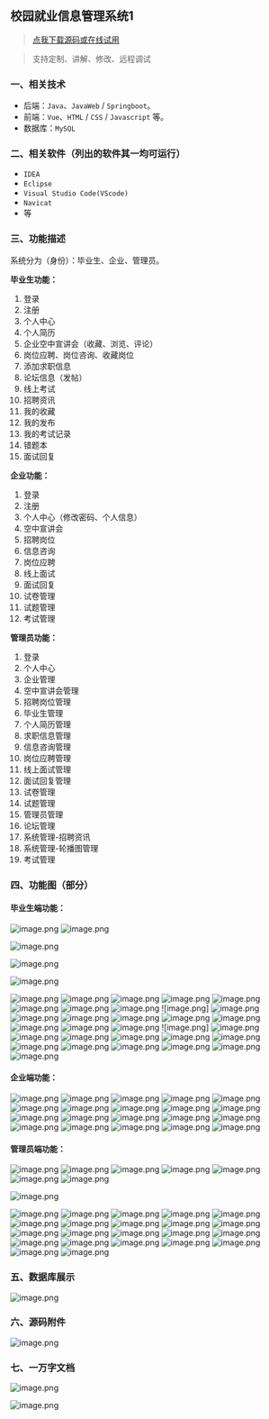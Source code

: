 ## 校园就业信息管理系统1

> [点我下载源码或在线试用](https://www.notmaker.com/detail/38ef863296364ac4814b1d2202ca58aa/ghb20250804) 

> 支持定制、讲解、修改、远程调试

### 一、相关技术
- 后端：`Java`、`JavaWeb` / `Springboot`。
- 前端：`Vue`、`HTML` / `CSS` / `Javascript` 等。
- 数据库：`MySQL`

### 二、相关软件（列出的软件其一均可运行）
- `IDEA`
- `Eclipse`
- `Visual Studio Code(VScode)`
- `Navicat`
- 等

### 三、功能描述
系统分为（身份）：毕业生、企业、管理员。

**毕业生功能：**
1. 登录
2. 注册
3. 个人中心
4. 个人简历
5. 企业空中宣讲会（收藏、浏览、评论）
6. 岗位应聘、岗位咨询、收藏岗位
7. 添加求职信息
8. 论坛信息（发帖）
9. 线上考试
10. 招聘资讯
11. 我的收藏
12. 我的发布
13. 我的考试记录
14. 错题本
15. 面试回复


**企业功能：**
1. 登录
2. 注册
3. 个人中心（修改密码、个人信息）
4. 空中宣讲会
5. 招聘岗位
6. 信息咨询
7. 岗位应聘
8. 线上面试
9. 面试回复
10. 试卷管理
11. 试题管理
12. 考试管理

**管理员功能：**
1. 登录
2. 个人中心
3. 企业管理
4. 空中宣讲会管理
5. 招聘岗位管理
6. 毕业生管理
7. 个人简历管理
8. 求职信息管理
9. 信息咨询管理
10. 岗位应聘管理
11. 线上面试管理
12. 面试回复管理
13. 试卷管理
14. 试题管理
15. 管理员管理
16. 论坛管理
17. 系统管理-招聘资讯
18. 系统管理-轮播图管理
19. 考试管理

### 四、功能图（部分）

#### 毕业生端功能：
![image.png](https://store.ptcc9.top/notmaker/user_upload/ae6ec43fc66749518e7171ae10209a44/2024-09-27%2023:34:28_image.png)
![image.png](https://store.ptcc9.top/notmaker/user_upload/ae6ec43fc66749518e7171ae10209a44/2024-09-27%2023:34:35_image.png)

![image.png](https://store.ptcc9.top/notmaker/user_upload/ae6ec43fc66749518e7171ae10209a44/2024-09-27%2023:35:08_image.png)

![image.png](https://store.ptcc9.top/notmaker/user_upload/ae6ec43fc66749518e7171ae10209a44/2024-09-27%2023:35:17_image.png)

![image.png](https://store.ptcc9.top/notmaker/user_upload/ae6ec43fc66749518e7171ae10209a44/2024-09-27%2023:35:29_image.png)

![image.png](https://store.ptcc9.top/notmaker/user_upload/ae6ec43fc66749518e7171ae10209a44/2024-09-27%2023:35:45_image.png)
![image.png](https://store.ptcc9.top/notmaker/user_upload/ae6ec43fc66749518e7171ae10209a44/2024-09-27%2023:36:00_image.png)
![image.png](https://store.ptcc9.top/notmaker/user_upload/ae6ec43fc66749518e7171ae10209a44/2024-09-27%2023:36:24_image.png)
![image.png](https://store.ptcc9.top/notmaker/user_upload/ae6ec43fc66749518e7171ae10209a44/2024-09-27%2023:36:49_image.png)
![image.png](https://store.ptcc9.top/notmaker/user_upload/ae6ec43fc66749518e7171ae10209a44/2024-09-27%2023:36:41_image.png)
![image.png](https://store.ptcc9.top/notmaker/user_upload/ae6ec43fc66749518e7171ae10209a44/2024-09-27%2023:37:12_image.png)
![image.png](https://store.ptcc9.top/notmaker/user_upload/ae6ec43fc66749518e7171ae10209a44/2024-09-27%2023:37:17_image.png)
![image.png](https://store.ptcc9.top/notmaker/user_upload/ae6ec43fc66749518e7171ae10209a44/2024-09-27%2023:37:23_image.png)
![image.png]
![image.png](https://store.ptcc9.top/notmaker/user_upload/ae6ec43fc66749518e7171ae10209a44/2024-09-27%2023:38:13_image.png)
![image.png](https://store.ptcc9.top/notmaker/user_upload/ae6ec43fc66749518e7171ae10209a44/2024-09-27%2023:38:24_image.png)
![image.png](https://store.ptcc9.top/notmaker/user_upload/ae6ec43fc66749518e7171ae10209a44/2024-09-27%2023:38:30_image.png)
![image.png](https://store.ptcc9.top/notmaker/user_upload/ae6ec43fc66749518e7171ae10209a44/2024-09-27%2023:38:40_image.png)
![image.png](https://store.ptcc9.top/notmaker/user_upload/ae6ec43fc66749518e7171ae10209a44/2024-09-27%2023:38:51_image.png)
![image.png](https://store.ptcc9.top/notmaker/user_upload/ae6ec43fc66749518e7171ae10209a44/2024-09-27%2023:39:08_image.png)
![image.png](https://store.ptcc9.top/notmaker/user_upload/ae6ec43fc66749518e7171ae10209a44/2024-09-27%2023:39:15_image.png)
![image.png](https://store.ptcc9.top/notmaker/user_upload/ae6ec43fc66749518e7171ae10209a44/2024-09-27%2023:39:23_image.png)
![image.png](https://store.ptcc9.top/notmaker/user_upload/ae6ec43fc66749518e7171ae10209a44/2024-09-27%2023:39:50_image.png)
![image.png]
![image.png](https://store.ptcc9.top/notmaker/user_upload/ae6ec43fc66749518e7171ae10209a44/2024-09-27%2023:42:15_image.png)
![image.png](https://store.ptcc9.top/notmaker/user_upload/ae6ec43fc66749518e7171ae10209a44/2024-09-27%2023:42:20_image.png)
![image.png](https://store.ptcc9.top/notmaker/user_upload/ae6ec43fc66749518e7171ae10209a44/2024-09-27%2023:42:25_image.png)
![image.png](https://store.ptcc9.top/notmaker/user_upload/ae6ec43fc66749518e7171ae10209a44/2024-09-27%2023:42:30_image.png)
![image.png](https://store.ptcc9.top/notmaker/user_upload/ae6ec43fc66749518e7171ae10209a44/2024-09-27%2023:42:35_image.png)
![image.png](https://store.ptcc9.top/notmaker/user_upload/ae6ec43fc66749518e7171ae10209a44/2024-09-27%2023:42:41_image.png)
![image.png](https://store.ptcc9.top/notmaker/user_upload/ae6ec43fc66749518e7171ae10209a44/2024-09-27%2023:42:47_image.png)
![image.png](https://store.ptcc9.top/notmaker/user_upload/ae6ec43fc66749518e7171ae10209a44/2024-09-27%2023:42:52_image.png)
![image.png](https://store.ptcc9.top/notmaker/user_upload/ae6ec43fc66749518e7171ae10209a44/2024-09-27%2023:42:57_image.png)
![image.png](https://store.ptcc9.top/notmaker/user_upload/ae6ec43fc66749518e7171ae10209a44/2024-09-27%2023:43:02_image.png)
![image.png](https://store.ptcc9.top/notmaker/user_upload/ae6ec43fc66749518e7171ae10209a44/2024-09-27%2023:43:10_image.png)
![image.png](https://store.ptcc9.top/notmaker/user_upload/ae6ec43fc66749518e7171ae10209a44/2024-09-27%2023:43:15_image.png)
#### 企业端功能：
![image.png](https://store.ptcc9.top/notmaker/user_upload/ae6ec43fc66749518e7171ae10209a44/2024-09-27%2023:43:54_image.png)
![image.png](https://store.ptcc9.top/notmaker/user_upload/ae6ec43fc66749518e7171ae10209a44/2024-09-27%2023:44:02_image.png)
![image.png](https://store.ptcc9.top/notmaker/user_upload/ae6ec43fc66749518e7171ae10209a44/2024-09-27%2023:44:33_image.png)
![image.png](https://store.ptcc9.top/notmaker/user_upload/ae6ec43fc66749518e7171ae10209a44/2024-09-27%2023:44:38_image.png)
![image.png](https://store.ptcc9.top/notmaker/user_upload/ae6ec43fc66749518e7171ae10209a44/2024-09-27%2023:44:44_image.png)
![image.png](https://store.ptcc9.top/notmaker/user_upload/ae6ec43fc66749518e7171ae10209a44/2024-09-27%2023:44:49_image.png)
![image.png](https://store.ptcc9.top/notmaker/user_upload/ae6ec43fc66749518e7171ae10209a44/2024-09-27%2023:44:55_image.png)
![image.png](https://store.ptcc9.top/notmaker/user_upload/ae6ec43fc66749518e7171ae10209a44/2024-09-27%2023:45:00_image.png)
![image.png](https://store.ptcc9.top/notmaker/user_upload/ae6ec43fc66749518e7171ae10209a44/2024-09-27%2023:45:07_image.png)
![image.png](https://store.ptcc9.top/notmaker/user_upload/ae6ec43fc66749518e7171ae10209a44/2024-09-27%2023:45:15_image.png)
![image.png](https://store.ptcc9.top/notmaker/user_upload/ae6ec43fc66749518e7171ae10209a44/2024-09-27%2023:45:20_image.png)
![image.png](https://store.ptcc9.top/notmaker/user_upload/ae6ec43fc66749518e7171ae10209a44/2024-09-27%2023:45:25_image.png)
![image.png](https://store.ptcc9.top/notmaker/user_upload/ae6ec43fc66749518e7171ae10209a44/2024-09-27%2023:45:31_image.png)
![image.png](https://store.ptcc9.top/notmaker/user_upload/ae6ec43fc66749518e7171ae10209a44/2024-09-27%2023:45:37_image.png)
![image.png](https://store.ptcc9.top/notmaker/user_upload/ae6ec43fc66749518e7171ae10209a44/2024-09-27%2023:45:41_image.png)
![image.png](https://store.ptcc9.top/notmaker/user_upload/ae6ec43fc66749518e7171ae10209a44/2024-09-27%2023:45:47_image.png)
![image.png](https://store.ptcc9.top/notmaker/user_upload/ae6ec43fc66749518e7171ae10209a44/2024-09-27%2023:45:56_image.png)
![image.png](https://store.ptcc9.top/notmaker/user_upload/ae6ec43fc66749518e7171ae10209a44/2024-09-27%2023:46:03_image.png)
![image.png](https://store.ptcc9.top/notmaker/user_upload/ae6ec43fc66749518e7171ae10209a44/2024-09-27%2023:46:07_image.png)
![image.png](https://store.ptcc9.top/notmaker/user_upload/ae6ec43fc66749518e7171ae10209a44/2024-09-27%2023:46:13_image.png)
#### 管理员端功能：
![image.png](https://store.ptcc9.top/notmaker/user_upload/ae6ec43fc66749518e7171ae10209a44/2024-09-27%2023:46:30_image.png)
![image.png](https://store.ptcc9.top/notmaker/user_upload/ae6ec43fc66749518e7171ae10209a44/2024-09-27%2023:46:42_image.png)
![image.png](https://store.ptcc9.top/notmaker/user_upload/ae6ec43fc66749518e7171ae10209a44/2024-09-27%2023:46:50_image.png)
![image.png](https://store.ptcc9.top/notmaker/user_upload/ae6ec43fc66749518e7171ae10209a44/2024-09-27%2023:46:57_image.png)
![image.png](https://store.ptcc9.top/notmaker/user_upload/ae6ec43fc66749518e7171ae10209a44/2024-09-27%2023:47:01_image.png)
![image.png](https://store.ptcc9.top/notmaker/user_upload/ae6ec43fc66749518e7171ae10209a44/2024-09-27%2023:47:08_image.png)
![image.png](https://store.ptcc9.top/notmaker/user_upload/ae6ec43fc66749518e7171ae10209a44/2024-09-27%2023:47:19_image.png)

![image.png](https://store.ptcc9.top/notmaker/user_upload/ae6ec43fc66749518e7171ae10209a44/2024-09-27%2023:47:29_image.png)

![image.png](https://store.ptcc9.top/notmaker/user_upload/ae6ec43fc66749518e7171ae10209a44/2024-09-27%2023:47:33_image.png)
![image.png](https://store.ptcc9.top/notmaker/user_upload/ae6ec43fc66749518e7171ae10209a44/2024-09-27%2023:47:37_image.png)
![image.png](https://store.ptcc9.top/notmaker/user_upload/ae6ec43fc66749518e7171ae10209a44/2024-09-27%2023:47:46_image.png)
![image.png](https://store.ptcc9.top/notmaker/user_upload/ae6ec43fc66749518e7171ae10209a44/2024-09-27%2023:47:50_image.png)
![image.png](https://store.ptcc9.top/notmaker/user_upload/ae6ec43fc66749518e7171ae10209a44/2024-09-27%2023:47:55_image.png)
![image.png](https://store.ptcc9.top/notmaker/user_upload/ae6ec43fc66749518e7171ae10209a44/2024-09-27%2023:48:01_image.png)
![image.png](https://store.ptcc9.top/notmaker/user_upload/ae6ec43fc66749518e7171ae10209a44/2024-09-27%2023:48:14_image.png)
![image.png](https://store.ptcc9.top/notmaker/user_upload/ae6ec43fc66749518e7171ae10209a44/2024-09-27%2023:48:26_image.png)
![image.png](https://store.ptcc9.top/notmaker/user_upload/ae6ec43fc66749518e7171ae10209a44/2024-09-27%2023:48:19_image.png)
![image.png](https://store.ptcc9.top/notmaker/user_upload/ae6ec43fc66749518e7171ae10209a44/2024-09-27%2023:48:32_image.png)
![image.png](https://store.ptcc9.top/notmaker/user_upload/ae6ec43fc66749518e7171ae10209a44/2024-09-27%2023:48:37_image.png)
![image.png](https://store.ptcc9.top/notmaker/user_upload/ae6ec43fc66749518e7171ae10209a44/2024-09-27%2023:48:42_image.png)
![image.png](https://store.ptcc9.top/notmaker/user_upload/ae6ec43fc66749518e7171ae10209a44/2024-09-27%2023:48:47_image.png)
![image.png](https://store.ptcc9.top/notmaker/user_upload/ae6ec43fc66749518e7171ae10209a44/2024-09-27%2023:48:54_image.png)
![image.png](https://store.ptcc9.top/notmaker/user_upload/ae6ec43fc66749518e7171ae10209a44/2024-09-27%2023:48:58_image.png)
![image.png](https://store.ptcc9.top/notmaker/user_upload/ae6ec43fc66749518e7171ae10209a44/2024-09-27%2023:49:06_image.png)
![image.png](https://store.ptcc9.top/notmaker/user_upload/ae6ec43fc66749518e7171ae10209a44/2024-09-27%2023:49:10_image.png)
![image.png](https://store.ptcc9.top/notmaker/user_upload/ae6ec43fc66749518e7171ae10209a44/2024-09-27%2023:49:15_image.png)
![image.png](https://store.ptcc9.top/notmaker/user_upload/ae6ec43fc66749518e7171ae10209a44/2024-09-27%2023:49:20_image.png)
![image.png](https://store.ptcc9.top/notmaker/user_upload/ae6ec43fc66749518e7171ae10209a44/2024-09-27%2023:49:26_image.png)
![image.png](https://store.ptcc9.top/notmaker/user_upload/ae6ec43fc66749518e7171ae10209a44/2024-09-27%2023:49:31_image.png)
![image.png](https://store.ptcc9.top/notmaker/user_upload/ae6ec43fc66749518e7171ae10209a44/2024-09-27%2023:50:11_image.png)

### 五、数据库展示
![image.png](https://store.ptcc9.top/notmaker/user_upload/ae6ec43fc66749518e7171ae10209a44/2024-09-27%2022:45:11_image.png)


### 六、源码附件
![image.png](https://store.ptcc9.top/notmaker/user_upload/ae6ec43fc66749518e7171ae10209a44/2024-09-27%2022:53:41_image.png)

### 七、一万字文档
![image.png](https://store.ptcc9.top/notmaker/user_upload/ae6ec43fc66749518e7171ae10209a44/2024-09-27%2022:45:55_image.png)

![image.png](https://store.ptcc9.top/notmaker/user_upload/ae6ec43fc66749518e7171ae10209a44/2024-09-27%2022:46:38_image.png)





